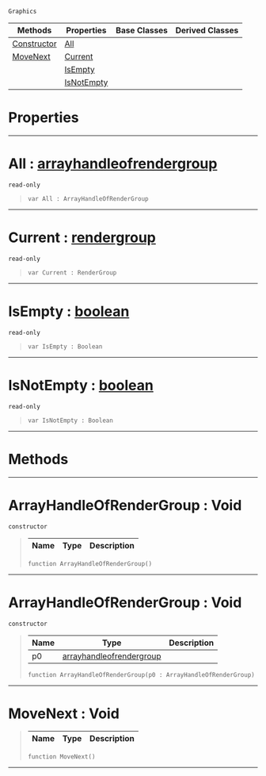  `Graphics`

|Methods|Properties|Base Classes|Derived Classes|
|---|---|---|---|
|[ Constructor](https://github.com/zeroengineteam/ZeroDocs/code_reference/class_reference/arrayhandleofrendergroup.markdown#arrayhandleofrendergroup)|[ All](https://github.com/zeroengineteam/ZeroDocs/code_reference/class_reference/arrayhandleofrendergroup.markdown#all-zero-engine-document)| | |
|[ MoveNext](https://github.com/zeroengineteam/ZeroDocs/code_reference/class_reference/arrayhandleofrendergroup.markdown#movenext-void)|[ Current](https://github.com/zeroengineteam/ZeroDocs/code_reference/class_reference/arrayhandleofrendergroup.markdown#current-zero-engine-docu)| | |
| |[ IsEmpty](https://github.com/zeroengineteam/ZeroDocs/code_reference/class_reference/arrayhandleofrendergroup.markdown#isempty-zero-engine-docu)| | |
| |[ IsNotEmpty](https://github.com/zeroengineteam/ZeroDocs/code_reference/class_reference/arrayhandleofrendergroup.markdown#isnotempty-zero-engine-d)| | |


 #  Properties


---  
 #  All : [arrayhandleofrendergroup](https://github.com/zeroengineteam/ZeroDocs/code_reference/class_reference/arrayhandleofrendergroup.markdown)

 `read-only`

> 
> ``` lang=cpp, name=Zilch
> var All : ArrayHandleOfRenderGroup


---  
 #  Current : [rendergroup](https://github.com/zeroengineteam/ZeroDocs/code_reference/class_reference/rendergroup.markdown)

 `read-only`

> 
> ``` lang=cpp, name=Zilch
> var Current : RenderGroup


---  
 #  IsEmpty : [boolean](https://github.com/zeroengineteam/ZeroDocs/code_reference/zilch_base_types/boolean.markdown)

 `read-only`

> 
> ``` lang=cpp, name=Zilch
> var IsEmpty : Boolean


---  
 #  IsNotEmpty : [boolean](https://github.com/zeroengineteam/ZeroDocs/code_reference/zilch_base_types/boolean.markdown)

 `read-only`

> 
> ``` lang=cpp, name=Zilch
> var IsNotEmpty : Boolean


---  
 #  Methods


---  
 #  ArrayHandleOfRenderGroup : Void

 `constructor`

> 
> |Name|Type|Description|
> |---|---|---|
> ``` lang=cpp, name=Zilch
> function ArrayHandleOfRenderGroup()
> ``` 


---  
 #  ArrayHandleOfRenderGroup : Void

 `constructor`

> 
> |Name|Type|Description|
> |---|---|---|
> |p0|[arrayhandleofrendergroup](https://github.com/zeroengineteam/ZeroDocs/code_reference/class_reference/arrayhandleofrendergroup.markdown)| |
> ``` lang=cpp, name=Zilch
> function ArrayHandleOfRenderGroup(p0 : ArrayHandleOfRenderGroup)
> ``` 


---  
 #  MoveNext : Void

> 
> |Name|Type|Description|
> |---|---|---|
> ``` lang=cpp, name=Zilch
> function MoveNext()
> ``` 


---  
 

 
